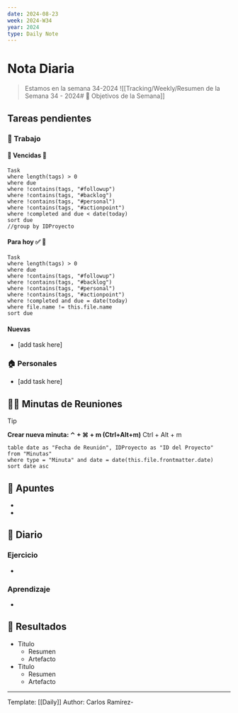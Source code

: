 ```yaml
---
date: 2024-08-23
week: 2024-W34
year: 2024
type: Daily Note
---
```


 
# Nota Diaria

> Estamos en la semana 34-2024
![[Tracking/Weekly/Resumen de la Semana 34 - 2024# 🥅 Objetivos de la Semana]]

## Tareas pendientes
### 👷 Trabajo
#### 🚩 Vencidas 👀 
 ```dataview
Task
where length(tags) > 0
where due
where !contains(tags, "#followup")
where !contains(tags, "#backlog")
where !contains(tags, "#personal")
where !contains(tags, "#actionpoint")
where !completed and due < date(today)
sort due
//group by IDProyecto
 ```
#### Para hoy ✅ 💪
 ```dataview
Task
where length(tags) > 0
where due
where !contains(tags, "#followup")
where !contains(tags, "#backlog")
where !contains(tags, "#personal")
where !contains(tags, "#actionpoint")
where !completed and due = date(today)
where file.name != this.file.name
sort due
 ```
#### Nuevas
- [add task here]

### 🏠 Personales
- [add task here]

## 🧑‍💼 Minutas de Reuniones

 > [!TIP]
 > **Crear nueva minuta: ⌃ + ⌘ + m (Ctrl+Alt+m)**
 >  Ctrl + Alt + m

 ```dataview
table date as "Fecha de Reunión", IDProyecto as "ID del Proyecto"
from "Minutas"
where type = "Minuta" and date = date(this.file.frontmatter.date)
sort date asc
```

## 📓 Apuntes
- 
- 
## 📘 Diario

### Ejercicio
- 
### Aprendizaje
- 
## 🦄  Resultados
- Titulo
	- Resumen
	- Artefacto
- Titulo
	- Resumen
	- Artefacto


---
Template: [[Daily]]
Author: Carlos Ramírez-